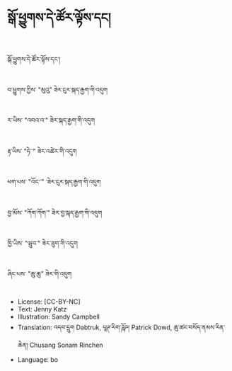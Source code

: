 # སྒོ་ཕྱུགས་དེ་ཚོར་ལྟོས་དང།

##
སྒོ་ཕྱུགས་དེ་ཚོར་ལྟོས་དང་།

##
བ་ཕྱུགས་ཀྱིས་ "མུའུ" ཟེར་ངུར་སྐད་རྒྱག་གི་འདུག

##
ར་ཡིས་ "འབའ་འ་" ཟེར་སྐད་རྒྱག་གི་འདུག

##
རྟ་ཡིས་ "ཧེ་་" ཟེར་འཚེར་གི་འདུག

##
ཕག་པས་ "འོང་་" ་ཟེར་ངུར་སྐད་རྒྱག་གི་འདུག

##
བྱ་མོས་ "ཀོག་ཀོག་" ཟེར་བྱ་སྐད་རྒྱག་གི་འདུག

##
ཁྱི་ཡིས་ "ཝུབ་" ཟེར་ཟུག་གི་འདུག

##
ཞིང་པས་ "ཆུ་ཆུ" ཟེར་གི་འདུག

##
* License: [CC-BY-NC]
* Text: Jenny Katz
* Illustration: Sandy Campbell
* Translation: འདབ་དྲུག Dabtruk, པཱཊ་རིག་ཌཱོཌ། Patrick Dowd, ཆུ་ཚང་བསོད་ནམས་རིན་ཆེན། Chusang Sonam Rinchen
* Language: bo
